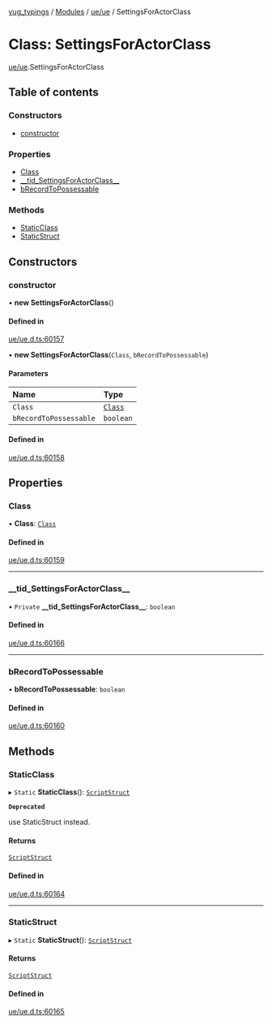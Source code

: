 [yug_typings](../README.md) / [Modules](../modules.md) / [ue/ue](../modules/ue_ue.md) / SettingsForActorClass

# Class: SettingsForActorClass

[ue/ue](../modules/ue_ue.md).SettingsForActorClass

## Table of contents

### Constructors

- [constructor](ue_ue.SettingsForActorClass.md#constructor)

### Properties

- [Class](ue_ue.SettingsForActorClass.md#class)
- [\_\_tid\_SettingsForActorClass\_\_](ue_ue.SettingsForActorClass.md#__tid_settingsforactorclass__)
- [bRecordToPossessable](ue_ue.SettingsForActorClass.md#brecordtopossessable)

### Methods

- [StaticClass](ue_ue.SettingsForActorClass.md#staticclass)
- [StaticStruct](ue_ue.SettingsForActorClass.md#staticstruct)

## Constructors

### constructor

• **new SettingsForActorClass**()

#### Defined in

[ue/ue.d.ts:60157](https://github.com/YugMetaverse/yug_typings/blob/b7d9b19/ue/ue.d.ts#L60157)

• **new SettingsForActorClass**(`Class`, `bRecordToPossessable`)

#### Parameters

| Name | Type |
| :------ | :------ |
| `Class` | [`Class`](ue_ue.Class.md) |
| `bRecordToPossessable` | `boolean` |

#### Defined in

[ue/ue.d.ts:60158](https://github.com/YugMetaverse/yug_typings/blob/b7d9b19/ue/ue.d.ts#L60158)

## Properties

### Class

• **Class**: [`Class`](ue_ue.Class.md)

#### Defined in

[ue/ue.d.ts:60159](https://github.com/YugMetaverse/yug_typings/blob/b7d9b19/ue/ue.d.ts#L60159)

___

### \_\_tid\_SettingsForActorClass\_\_

• `Private` **\_\_tid\_SettingsForActorClass\_\_**: `boolean`

#### Defined in

[ue/ue.d.ts:60166](https://github.com/YugMetaverse/yug_typings/blob/b7d9b19/ue/ue.d.ts#L60166)

___

### bRecordToPossessable

• **bRecordToPossessable**: `boolean`

#### Defined in

[ue/ue.d.ts:60160](https://github.com/YugMetaverse/yug_typings/blob/b7d9b19/ue/ue.d.ts#L60160)

## Methods

### StaticClass

▸ `Static` **StaticClass**(): [`ScriptStruct`](ue_ue.ScriptStruct.md)

**`Deprecated`**

use StaticStruct instead.

#### Returns

[`ScriptStruct`](ue_ue.ScriptStruct.md)

#### Defined in

[ue/ue.d.ts:60164](https://github.com/YugMetaverse/yug_typings/blob/b7d9b19/ue/ue.d.ts#L60164)

___

### StaticStruct

▸ `Static` **StaticStruct**(): [`ScriptStruct`](ue_ue.ScriptStruct.md)

#### Returns

[`ScriptStruct`](ue_ue.ScriptStruct.md)

#### Defined in

[ue/ue.d.ts:60165](https://github.com/YugMetaverse/yug_typings/blob/b7d9b19/ue/ue.d.ts#L60165)
